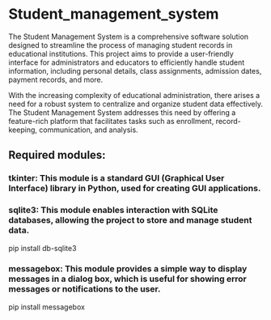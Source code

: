 # Student_management_system
The Student Management System is a comprehensive software solution designed to streamline the process of managing student records in educational institutions. This project aims to provide a user-friendly interface for administrators and educators to efficiently handle student information, including personal details, class assignments, admission dates, payment records, and more.

With the increasing complexity of educational administration, there arises a need for a robust system to centralize and organize student data effectively. The Student Management System addresses this need by offering a feature-rich platform that facilitates tasks such as enrollment, record-keeping, communication, and analysis.

## Required modules:
### tkinter: This module is a standard GUI (Graphical User Interface) library in Python, used for creating GUI applications.
### sqlite3: This module enables interaction with SQLite databases, allowing the project to store and manage student data.
pip install db-sqlite3
### messagebox: This module provides a simple way to display messages in a dialog box, which is useful for showing error messages or notifications to the user.
pip install messagebox
